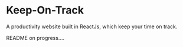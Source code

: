 # Keep-On-Track
A productivity website built in ReactJs, which keep your time on track.

README on progress....

